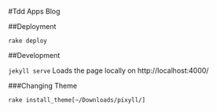 #Tdd Apps Blog

##Deployment

`rake deploy`

##Development

`jekyll serve` Loads the page locally on http://localhost:4000/

###Changing Theme

`rake install_theme[~/Downloads/pixyll/]`

